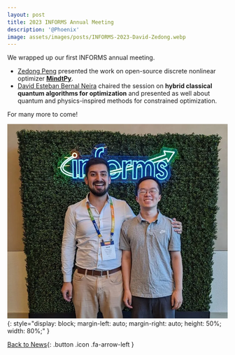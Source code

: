 ```yaml
---
layout: post
title: 2023 INFORMS Annual Meeting
description: '@Phoenix'
image: assets/images/posts/INFORMS-2023-David-Zedong.webp
---
```

We wrapped up our first INFORMS annual meeting.

- [Zedong Peng](https://SECQUOIA.github.io/2-members.html) presented the work on open-source discrete nonlinear optimizer [**MindtPy**](https://pyomo.readthedocs.io/en/stable/contributed_packages/mindtpy.html).
- [David Esteban Bernal Neira](https://secquoia.github.io/1-bernalde.html) chaired the session on **hybrid classical quantum algorithms for optimization** and presented as well about quantum and physics-inspired methods for constrained optimization.

For many more to come!

![INFORMS 2023 David Zedong](assets/images/posts/INFORMS-2023-David-Zedong.webp){: style="display: block; margin-left: auto; margin-right: auto; height: 50%; width: 80%;" }

[Back to News](/3-news.html){: .button .icon .fa-arrow-left }
